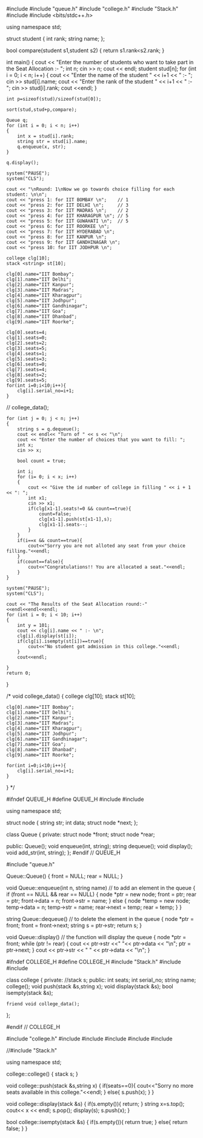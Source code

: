#include <iostream>
#include "queue.h"
#include "college.h"
#include "Stack.h"
#include <stack>
#include <bits/stdc++.h>

using namespace std;

struct student
{
    int rank;
    string name;
};

bool compare(student s1,student s2)
{
    return s1.rank<s2.rank;
}

int main()
{
    cout << "Enter the number of students who want to take part in the Seat Allocation :- ";
    int n;
    cin >> n;
    cout << endl;
    student stud[n];
    for (int i = 0; i < n; i++)
    {
        cout << "Enter the name of the student " << i+1 << " :- ";
        cin >> stud[i].name;
        cout << "Enter the rank of the student " << i+1 << " :- ";
        cin >> stud[i].rank;
        cout <<endl;
    }

    int p=sizeof(stud)/sizeof(stud[0]);

    sort(stud,stud+p,compare);

    Queue q;
    for (int i = 0; i < n; i++)
    {
        int x = stud[i].rank;
        string str = stud[i].name;
        q.enqueue(x, str);
    }

    q.display();

    system("PAUSE");
    system("CLS");

    cout << "\nRound: 1\nNow we go towards choice filling for each student: \n\n";
    cout << "press 1: for IIT BOMBAY \n";    // 1
    cout << "press 2: for IIT DELHI \n";     // 3
    cout << "press 3: for IIT MADRAS \n";    // 2
    cout << "press 4: for IIT KHARAGPUR \n"; // 5
    cout << "press 5: for IIT GUWAHATI \n";  // 5
    cout << "press 6: for IIT ROORKEE \n";
    cout << "press 7: for IIT HYDERABAD \n";
    cout << "press 8: for IIT KANPUR \n";
    cout << "press 9: for IIT GANDHINAGAR \n";
    cout << "press 10: for IIT JODHPUR \n";

    college clg[10];
    stack <string> st[10];

    clg[0].name="IIT Bombay";
    clg[1].name="IIT Delhi";
    clg[2].name="IIT Kanpur";
    clg[3].name="IIT Madras";
    clg[4].name="IIT Kharagpur";
    clg[5].name="IIT Jodhpur";
    clg[6].name="IIT Gandhinagar";
    clg[7].name="IIT Goa";
    clg[8].name="IIT Dhanbad";
    clg[9].name="IIT Roorke";

    clg[0].seats=4;
    clg[1].seats=0;
    clg[2].seats=2;
    clg[3].seats=5;
    clg[4].seats=1;
    clg[5].seats=3;
    clg[6].seats=0;
    clg[7].seats=4;
    clg[8].seats=2;
    clg[9].seats=5;
    for(int i=0;i<10;i++){
        clg[i].serial_no=i+1;
    }

//    college_data();

    for (int j = 0; j < n; j++)
    {
        string s = q.dequeue();
        cout << endl<< "Turn of " << s << "\n";
        cout << "Enter the number of choices that you want to fill: ";
        int x;
        cin >> x;

        bool count = true;

        int i;
        for (i= 0; i < x; i++)
        {
            cout << "Give the id number of college in filling " << i + 1 << ": ";
            int x1;
            cin >> x1;
            if(clg[x1-1].seats!=0 && count==true){
                count=false;
                clg[x1-1].push(st[x1-1],s);
                clg[x1-1].seats--;
            }
        }
        if(i==x && count==true){
            cout<<"Sorry you are not alloted any seat from your choice filling."<<endl;
        }
        if(count==false){
            cout<<"Congratulations!! You are allocated a seat."<<endl;
        }
    }

    system("PAUSE");
    system("CLS");

    cout << "The Results of the Seat Allocation round:-"<<endl<<endl<<endl;
    for (int i = 0; i < 10; i++)
    {
        int y = 101;
        cout << clg[i].name << " :- \n";
        clg[i].display(st[i]);
        if(clg[i].isempty(st[i])==true){
            cout<<"No student got admission in this college."<<endl;
        }
        cout<<endl;

    }
    return 0;
}

/*
void college_data()
{
    college clg[10];
    stack <string> st[10];

    clg[0].name="IIT Bombay";
    clg[1].name="IIT Delhi";
    clg[2].name="IIT Kanpur";
    clg[3].name="IIT Madras";
    clg[4].name="IIT Kharagpur";
    clg[5].name="IIT Jodhpur";
    clg[6].name="IIT Gandhinagar";
    clg[7].name="IIT Goa";
    clg[8].name="IIT Dhanbad";
    clg[9].name="IIT Roorke";

    for(int i=0;i<10;i++){
        clg[i].serial_no=i+1;
    }
}
*/

                           
                           
#ifndef QUEUE_H
#define QUEUE_H
#include <string>
#include <iostream>

using namespace std;

struct node
{
    string str;
    int data;
    struct node *next;
};

class Queue
{
private:
    struct node *front;
    struct node *rear;

public:
    Queue();
    void enqueue(int, string);
    string dequeue();
    void display();
    void add_str(int, string);
};
#endif // QUEUE_H

    
    
#include "queue.h"

Queue::Queue()
{
    front = NULL;
    rear = NULL;
}

void Queue::enqueue(int n, string name) // to add an element in the queue
{
    if (front == NULL && rear == NULL)
    {
        node *ptr = new node;
        front = ptr;
        rear = ptr;
        front->data = n;
        front->str = name;
    }
    else
    {
        node *temp = new node;
        temp->data = n;
        temp->str = name;
        rear->next = temp;
        rear = temp;
    }
}

string Queue::dequeue() // to delete the element in the queue
{
    node *ptr = front;
    front = front->next;
    string s = ptr->str;
    return s;
}

void Queue::display() // the function will display the queue
{
    node *ptr = front;
    while (ptr != rear)
    {
        cout << ptr->str <<" "<< ptr->data << "\n";
        ptr = ptr->next;
    }
    cout << ptr->str << " " << ptr->data << "\n";
}

    
    
    
#ifndef COLLEGE_H
#define COLLEGE_H
#include "Stack.h"
#include <stack>
#include <string>

class college
{
private:
    //stack <string> s;
public:
    int seats;
    int serial_no;
    string name;
    college();
    void push(stack <string> &s,string x);
    void display(stack <string> &s);
    bool isempty(stack <string> &s);

    friend void college_data();
};

#endif // COLLEGE_H

    
    
    
    
#include "college.h"
#include <iostream>
#include<iterator>
#include<string>
#include<stack>
#include<algorithm>

//#include "Stack.h"

using namespace std;

college::college()
{
    stack <string> s;
}

void college::push(stack <string> &s,string x)
{
    if(seats==0){
        cout<<"Sorry no more seats available in this college."<<endl;
    }
    else{
        s.push(x);
    }
}

void college::display(stack <string> &s)
{
    if(s.empty()){
        return;
    }
    string x=s.top();
    cout<< x << endl;
    s.pop();
    display(s);
    s.push(x);
}

bool college::isempty(stack <string> &s)
{
    if(s.empty()){
        return true;
    }
    else{
        return false;
    }
}

    
